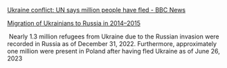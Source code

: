 
[Ukraine conflict: UN says million people have fled - BBC News](https://www.bbc.com/news/world-europe-29029060)

[Migration of Ukrainians to Russia in 2014–2015](https://www.e-ir.info/2017/05/04/migration-of-ukrainians-to-russia-in-2014-2015/)

[](https://www.statista.com/statistics/1312584/ukrainian-refugees-by-country/#statisticContainer) Nearly 1.3 million refugees from Ukraine due to the Russian invasion were recorded in Russia as of December 31, 2022. Furthermore, approximately one million were present in Poland after having fled Ukraine as of June 26, 2023




[^1]:[Ukrainian refugees by country 2023 | Statista](https://www.statista.com/statistics/1312584/ukrainian-refugees-by-country/#:~:text=Nearly%201.3%20million%20refugees%20from,as%20of%20June%2026%2C%202023.)
